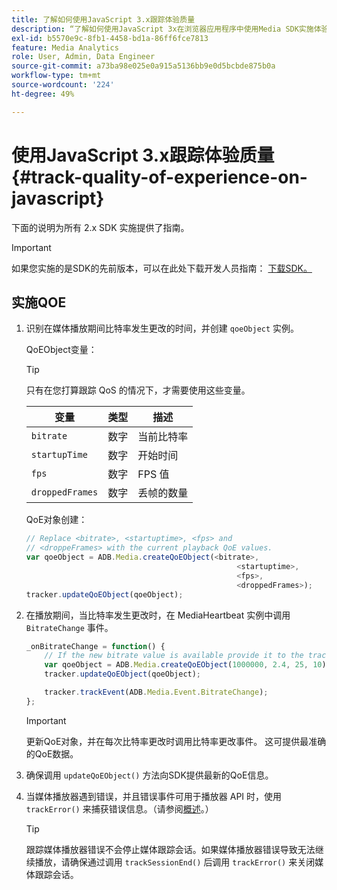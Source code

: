 ```yaml
---
title: 了解如何使用JavaScript 3.x跟踪体验质量
description: “了解如何使用JavaScript 3x在浏览器应用程序中使用Media SDK实施体验质量(QoE、QoS)跟踪。”
exl-id: b5570e9c-8fb1-4458-bd1a-86ff6fce7813
feature: Media Analytics
role: User, Admin, Data Engineer
source-git-commit: a73ba98e025e0a915a5136bb9e0d5bcbde875b0a
workflow-type: tm+mt
source-wordcount: '224'
ht-degree: 49%

---
```


# 使用JavaScript 3.x跟踪体验质量{#track-quality-of-experience-on-javascript}

下面的说明为所有 2.x SDK 实施提供了指南。

>[!IMPORTANT]
>
>如果您实施的是SDK的先前版本，可以在此处下载开发人员指南： [下载SDK。](/help/getting-started/download-sdks.md)

## 实施QOE

1. 识别在媒体播放期间比特率发生更改的时间，并创建 `qoeObject` 实例。

   QoEObject变量：

   >[!TIP]
   >
   >只有在您打算跟踪 QoS 的情况下，才需要使用这些变量。

   | 变量 | 类型 | 描述 |
   | --- | --- | --- |
   | `bitrate` | 数字 | 当前比特率 |
   | `startupTime` | 数字 | 开始时间 |
   | `fps` | 数字 | FPS 值 |
   | `droppedFrames` | 数字 | 丢帧的数量 |

   QoE对象创建：

   ```js
   // Replace <bitrate>, <startuptime>, <fps> and
   // <droppeFrames> with the current playback QoE values.
   var qoeObject = ADB.Media.createQoEObject(<bitrate>,
                                                  <startuptime>,
                                                  <fps>,
                                                  <droppedFrames>);
   tracker.updateQoEObject(qoeObject);
   ```

1. 在播放期间，当比特率发生更改时，在 MediaHeartbeat 实例中调用 `BitrateChange` 事件。

   ```js
   _onBitrateChange = function() {
       // If the new bitrate value is available provide it to the tracker.
       var qoeObject = ADB.Media.createQoEObject(1000000, 2.4, 25, 10);
       tracker.updateQoEObject(qoeObject);
   
       tracker.trackEvent(ADB.Media.Event.BitrateChange);
   };
   ```

   >[!IMPORTANT]
   >
   >更新QoE对象，并在每次比特率更改时调用比特率更改事件。 这可提供最准确的QoE数据。

1. 确保调用 `updateQoEObject()` 方法向SDK提供最新的QoE信息。
1. 当媒体播放器遇到错误，并且错误事件可用于播放器 API 时，使用 `trackError()` 来捕获错误信息。（请参阅[概述](/help/use-cases/track-errors/track-errors-overview.md)。）

   >[!TIP]
   >
   >跟踪媒体播放器错误不会停止媒体跟踪会话。如果媒体播放器错误导致无法继续播放，请确保通过调用 `trackSessionEnd()` 后调用 `trackError()` 来关闭媒体跟踪会话。
